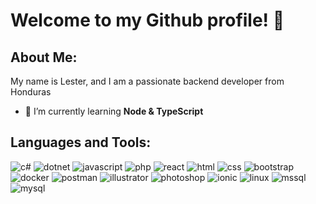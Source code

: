 # Welcome to my Github profile! 👋

## About Me:

My name is Lester, and I am a passionate backend developer from Honduras

-   🌱 I’m currently learning **Node & TypeScript**

## Languages and Tools:

![c#](https://img.shields.io/badge/csharp-239120?style=for-the-badge&logo=Csharp&logoColor=white)
![dotnet](https://img.shields.io/badge/dotnet-512BD4?style=for-the-badge&logo=Dotnet&logoColor=white)
![javascript](https://img.shields.io/badge/javascript-F7DF1E?style=for-the-badge&logo=Javascript&logoColor=white)
![php](https://img.shields.io/badge/php-777BB4?style=for-the-badge&logo=php&logoColor=white)
![react](https://img.shields.io/badge/react-61DAFB?style=for-the-badge&logo=react&logoColor=white)
![html](https://img.shields.io/badge/html-E34F26?style=for-the-badge&logo=html5&logoColor=white)
![css](https://img.shields.io/badge/Css-1572B6?style=for-the-badge&logo=Css3&logoColor=white)
![bootstrap](https://img.shields.io/badge/Bootstrap-7952B3?style=for-the-badge&logo=Bootstrap&logoColor=white)
![docker](https://img.shields.io/badge/docker-2496ED?style=for-the-badge&logo=docker&logoColor=white)
![postman](https://img.shields.io/badge/postman-FF6C37?style=for-the-badge&logo=postman&logoColor=white)
![illustrator](https://img.shields.io/badge/Illustrator-FF9A00?style=for-the-badge&logo=AdobeIllustrator&logoColor=white)
![photoshop](https://img.shields.io/badge/photoshop-31A8FF?style=for-the-badge&logo=adobephotoshop&logoColor=white)
![ionic](https://img.shields.io/badge/ionic-3880FF?style=for-the-badge&logo=Ionic&logoColor=white)
![linux](https://img.shields.io/badge/linux-FCC624?style=for-the-badge&logo=Linux&logoColor=white)
![mssql](https://img.shields.io/badge/mssql-CC2927?style=for-the-badge&logo=microsoft-sql-server&logoColor=white)
![mysql](https://img.shields.io/badge/mysql-4479A1?style=for-the-badge&logo=mysql&logoColor=white)
